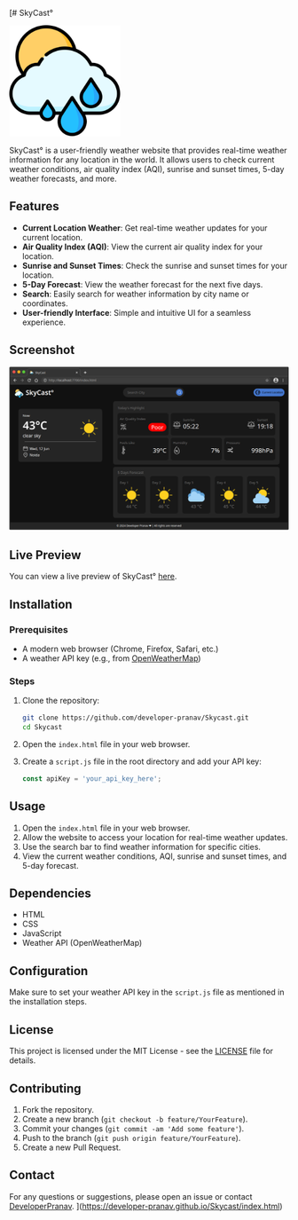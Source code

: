 [# SkyCast°

<img src="assets/logo.png" alt="SkyCast Logo" width="200">

SkyCast° is a user-friendly weather website that provides real-time weather information for any location in the world. It allows users to check current weather conditions, air quality index (AQI), sunrise and sunset times, 5-day weather forecasts, and more.

## Features

- **Current Location Weather**: Get real-time weather updates for your current location.
- **Air Quality Index (AQI)**: View the current air quality index for your location.
- **Sunrise and Sunset Times**: Check the sunrise and sunset times for your location.
- **5-Day Forecast**: View the weather forecast for the next five days.
- **Search**: Easily search for weather information by city name or coordinates.
- **User-friendly Interface**: Simple and intuitive UI for a seamless experience.

## Screenshot

![SkyCast° Screenshot](screenshot.png)

## Live Preview

You can view a live preview of SkyCast° [here](https://your-live-preview-link.com).

## Installation

### Prerequisites

- A modern web browser (Chrome, Firefox, Safari, etc.)
- A weather API key (e.g., from [OpenWeatherMap](https://openweathermap.org/))

### Steps

1. Clone the repository:
    ```bash
    git clone https://github.com/developer-pranav/Skycast.git
    cd Skycast
    ```

2. Open the `index.html` file in your web browser.

3. Create a `script.js` file in the root directory and add your API key:
    ```javascript
    const apiKey = 'your_api_key_here';
    ```

## Usage

1. Open the `index.html` file in your web browser.
2. Allow the website to access your location for real-time weather updates.
3. Use the search bar to find weather information for specific cities.
4. View the current weather conditions, AQI, sunrise and sunset times, and 5-day forecast.

## Dependencies

- HTML
- CSS
- JavaScript
- Weather API (OpenWeatherMap)

## Configuration

Make sure to set your weather API key in the `script.js` file as mentioned in the installation steps.

## License

This project is licensed under the MIT License - see the [LICENSE](LICENSE.txt) file for details.

## Contributing

1. Fork the repository.
2. Create a new branch (`git checkout -b feature/YourFeature`).
3. Commit your changes (`git commit -am 'Add some feature'`).
4. Push to the branch (`git push origin feature/YourFeature`).
5. Create a new Pull Request.

## Contact

For any questions or suggestions, please open an issue or contact [DeveloperPranav](mailto:developer.pranav3306@gmail.com).
](https://developer-pranav.github.io/Skycast/index.html)

